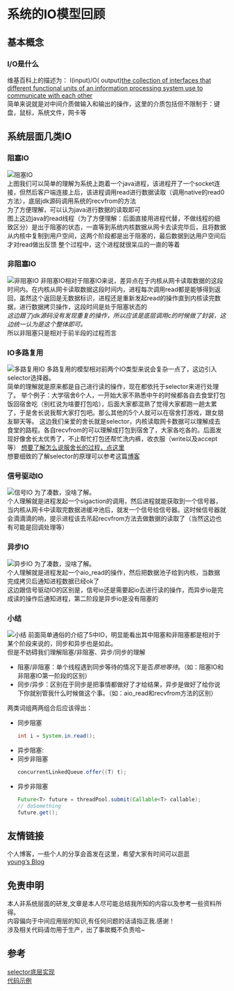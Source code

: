 # 系统的IO模型回顾

## 基本概念

### I/O是什么

维基百科上的描述为： I(input)/O(
output)[the collection of interfaces that different functional units of an information processing system use to communicate with each other](https://wiki.yitu-inc.com/pages/viewpage.action?pageId=543953281)  
简单来说就是对中间介质做输入和输出的操作，这里的介质包括但不限制于：键盘，鼠标，系统文件，网卡等

## 系统层面几类IO

### 阻塞IO

![阻塞IO](./images/1/系统-阻塞.png)  
上图我们可以简单的理解为系统上跑着一个java进程，该进程开了一个socket连接，但然后客户端连接上后，该进程调用read进行数据读取（调用native的read0方法），底层jdk源码调用系统的recvfrom的方法  
为了方便理解，可以认为java进行数据的读取即可  
图上这边java的read线程（为了方便理解：后面直接用进程代替，不做线程的细致区分）是出于阻塞的状态，一直等到系统内核数据从网卡去读完毕后，且将数据从内核中复制到用户空间，这两个阶段都是出于阻塞的，最后数据到达用户空间后才对read做出反馈
整个过程中，这个进程就很呆瓜的一直的等着

### 非阻塞IO

![非阻塞IO](./images/1/系统-非阻塞.png)
非阻塞IO相对于阻塞IO来说，差异点在于内核从网卡读取数据的这段时间内。在内核从网卡读取数据这段时间内，进程每次调用read都是能够得到返回，虽然这个返回是无数据标识，进程还是重新发起read的操作直到内核读完数据，进行数据拷贝操作，这段时间是处于阻塞状态的  
*这边跟了jdk源码没有发现重复的操作，所以应该是底层调用c的时候做了封装，这边统一认为是这个整体即可。*  
所以非阻塞只是相对于前半段的过程而言

### IO多路复用

![多路复用IO](./images/1/系统-多路复用.png)
多路复用的模型相对前两个IO类型来说会复杂一点了，这边引入selector选择器。  
简单的理解就是原来都是自己进行读的操作，现在都依托于selector来进行处理了。
举个例子：大学宿舍6个人，一开始大家不熟悉中午的时候都各自去食堂打包饭回宿舍吃（别杠说为啥要打包哈），后面大家都混熟了觉得大家都跑一趟太累了，于是舍长说我帮大家打包吧。那么其他的5个人就可以在宿舍打游戏，跟女朋友聊天等。
这边我们亲爱的舍长就是selector，内核读取网卡数据可以理解成去食堂的路程。各自recvfrom的可以理解成打包到宿舍了，大家各吃各的。后面发现好像舍长太优秀了，不止帮忙打包还帮忙洗内裤，收衣服（write以及accept等）
[想要了解怎么说服舍长的过程，点这里](2.回顾JavaIO类型.md "理解JDK NIO的流程")  
想要细致的了解selector的原理可以参考这篇[博客](https://www.cnblogs.com/jpfss/p/10207026.html)

### 信号驱动IO

![信号IO](./images/1/系统-信号.png)
为了凑数，没啥了解。  
个人理解就是进程发起一个sigaction的调用，然后进程就能获取到一个信号器，当内核从网卡中读取完数据进缓冲池后，就发一个信号给信号器。这时候信号器就会滴滴滴的响，提示进程该去吊起recvfrom方法去做数据的读取了（当然这边也有可能是回调处理等）

### 异步IO

![异步IO](./images/1/系统-异步.png)
为了凑数，没啥了解。  
个人理解就是进程发起一个aio_read的操作，然后把数据池子给到内核，当数据完成拷贝后通知进程数据已经ok了  
这边跟信号驱动IO的区别是，信号io还是需要起io去进行读的操作，而异步io是完成读的操作后通知进程，第二阶段是异步io是没有阻塞的

### 小结
![小结](./images/1/系统-小结.png)
前面简单通俗的介绍了5中IO，明显能看出其中阻塞和非阻塞都是相对于某个阶段来说的，同步和异步也是如此。  
但是不妨碍我们理解阻塞/非阻塞、异步/同步的理解  
- 阻塞/非阻塞：单个线程遇到同步等待的情况下是否*原地等待*。（如：阻塞IO和非阻塞IO第一阶段的区别）
- 同步/异步：区别在于同步是把事情都做好了才给结果，异步是做好了给你说下你就别管我什么时候做这个事。（如：aio_read和recvfrom方法的区别）  

两类词组两两组合后应该得出：  
- 同步阻塞  
  ```java
  int i = System.in.read();
  ```
- 异步阻塞:
- 同步非阻塞
  ```java
  concurrentLinkedQueue.offer((T) t);
  ```
- 异步非阻塞
  ```java
  Future<T> future = threadPool.submit(Callable<T> callable);
  // doSomething
  future.get();
  ```

## 友情链接

个人博客，一些个人的分享会首发在这里，希望大家有时间可以逛逛  
[young‘s Blog](https://youngjw.com)

## 免责申明
本人非系统层面的研发,文章是本人尽可能总结我所知的内容以及参考一些资料所得。  
内容偏向于中间应用层的知识,有任何问题的话请指正我.感谢！  
涉及相关代码请勿用于生产，出了事故概不负责哈~
## 参考
[selector底层实现](https://www.cnblogs.com/jpfss/p/10207026.html)  
[代码示例](https://cloud.tencent.com/developer/article/1525359)